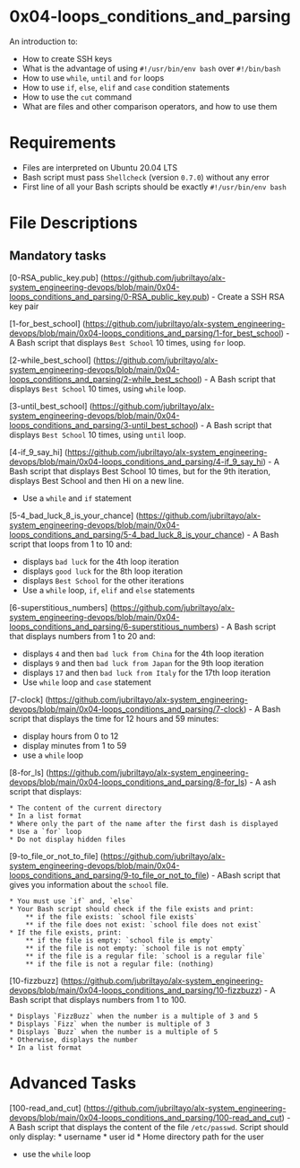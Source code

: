 # 0x04-loops_conditions_and_parsing

An introduction to:
 
* How to create SSH keys
* What is the advantage of using `#!/usr/bin/env bash` over `#!/bin/bash`
* How to use `while`, `until` and `for` loops
* How to use `if`, `else`, `elif` and `case` condition statements
* How to use the `cut` command
* What are files and other comparison operators, and how to use them

# Requirements
* Files are interpreted on Ubuntu 20.04 LTS
* Bash script must pass `Shellcheck` (version `0.7.0`) without any error
* First line of all your Bash scripts should be exactly `#!/usr/bin/env bash`

# File Descriptions

## Mandatory tasks

[0-RSA_public_key.pub] (https://github.com/jubriltayo/alx-system_engineering-devops/blob/main/0x04-loops_conditions_and_parsing/0-RSA_public_key.pub) - Create a SSH RSA key pair 

[1-for_best_school] (https://github.com/jubriltayo/alx-system_engineering-devops/blob/main/0x04-loops_conditions_and_parsing/1-for_best_school) - A Bash script that displays `Best School` 10 times, using `for` loop.

[2-while_best_school] (https://github.com/jubriltayo/alx-system_engineering-devops/blob/main/0x04-loops_conditions_and_parsing/2-while_best_school) - A Bash script that displays `Best School` 10 times, using `while` loop.

[3-until_best_school] (https://github.com/jubriltayo/alx-system_engineering-devops/blob/main/0x04-loops_conditions_and_parsing/3-until_best_school) - A Bash script that displays `Best School` 10 times, using `until` loop.

[4-if_9_say_hi] (https://github.com/jubriltayo/alx-system_engineering-devops/blob/main/0x04-loops_conditions_and_parsing/4-if_9_say_hi) - A Bash script that displays Best School 10 times, but for the 9th iteration, displays Best School and then Hi on a new line.
* Use a `while` and `if` statement

[5-4_bad_luck_8_is_your_chance] (https://github.com/jubriltayo/alx-system_engineering-devops/blob/main/0x04-loops_conditions_and_parsing/5-4_bad_luck_8_is_your_chance) - A Bash script that loops from 1 to 10 and: 
* displays `bad luck` for the 4th loop iteration
* displays `good luck` for the 8th loop iteration
* displays `Best School` for the other iterations
* Use a `while` loop, `if`, `elif` and `else` statements

[6-superstitious_numbers] (https://github.com/jubriltayo/alx-system_engineering-devops/blob/main/0x04-loops_conditions_and_parsing/6-superstitious_numbers) - A Bash script that displays numbers from 1 to 20 and:

   * displays `4` and then `bad luck from China` for the 4th loop iteration
   * displays `9` and then `bad luck from Japan` for the 9th loop iteration
   * displays `17` and then `bad luck from Italy` for the 17th loop iteration
   * Use `while` loop and `case` statement

[7-clock] (https://github.com/jubriltayo/alx-system_engineering-devops/blob/main/0x04-loops_conditions_and_parsing/7-clock) - A Bash script that displays the time for 12 hours and 59 minutes:

* display hours from 0 to 12
* display minutes from 1 to 59
* use a `while` loop

[8-for_ls] (https://github.com/jubriltayo/alx-system_engineering-devops/blob/main/0x04-loops_conditions_and_parsing/8-for_ls) - A ash script that displays:

    * The content of the current directory
    * In a list format
    * Where only the part of the name after the first dash is displayed
    * Use a `for` loop
	* Do not display hidden files

[9-to_file_or_not_to_file] (https://github.com/jubriltayo/alx-system_engineering-devops/blob/main/0x04-loops_conditions_and_parsing/9-to_file_or_not_to_file) - ABash script that gives you information about the `school` file.

    * You must use `if` and, `else`
    * Your Bash script should check if the file exists and print:
        ** if the file exists: `school file exists`
        ** if the file does not exist: `school file does not exist`
    * If the file exists, print:
        ** if the file is empty: `school file is empty`
        ** if the file is not empty: `school file is not empty`
        ** if the file is a regular file: `school is a regular file`
        ** if the file is not a regular file: (nothing)

[10-fizzbuzz] (https://github.com/jubriltayo/alx-system_engineering-devops/blob/main/0x04-loops_conditions_and_parsing/10-fizzbuzz) -  A Bash script that displays numbers from 1 to 100.

    * Displays `FizzBuzz` when the number is a multiple of 3 and 5
    * Displays `Fizz` when the number is multiple of 3
    * Displays `Buzz` when the number is a multiple of 5
    * Otherwise, displays the number
    * In a list format


# Advanced Tasks

[100-read_and_cut] (https://github.com/jubriltayo/alx-system_engineering-devops/blob/main/0x04-loops_conditions_and_parsing/100-read_and_cut) - A Bash script that displays the content of the file `/etc/passwd`.
Script should only display:
    * username
    * user id
    * Home directory path for the user
    
* use the `while` loop
